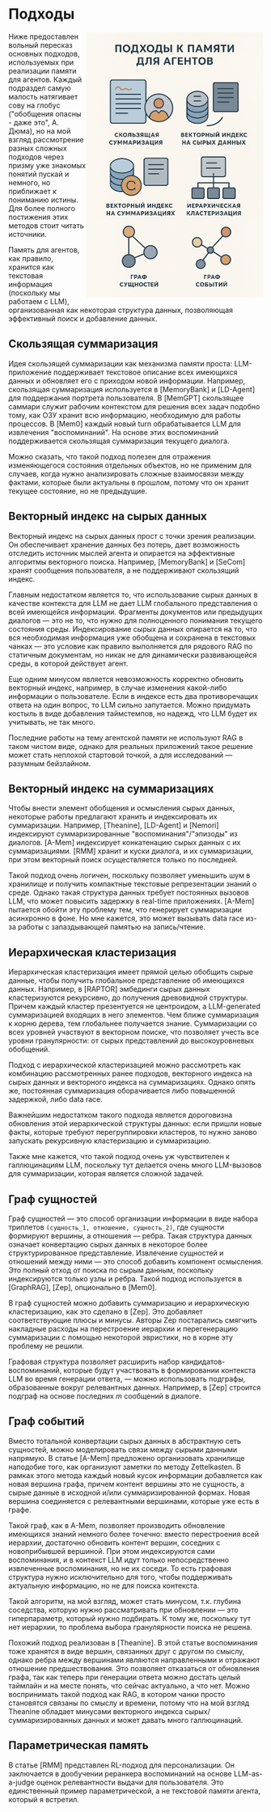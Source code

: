 # Подходы

<img align="right" width="350" src="./pics/approaches.png">

Ниже предоставлен вольный пересказ основных подходов, используемых при реализации памяти для агентов. Каждый подраздел самую малость натягивает сову на глобус ("обобщения опасны - даже это", А. Дюма), но на мой взгляд рассмотрение разных сложных подходов через призму уже знакомых понятий пускай и немного, но приближает к пониманию истины. Для более полного постижения этих методов стоит читать источники.

Память для агентов, как правило, хранится как текстовая информация (поскольку мы работаем с LLM), организованная как некоторая структура данных, позволяющая эффективный поиск и добавление данных. 

## Скользящая суммаризация

Идея скользящей суммаризации как механизма памяти проста: LLM-приложение поддерживает текстовое описание всех имеющихся данных и обновляет его с приходом новой информации. Например, скользящая суммаризация используется в [MemoryBank] и [LD-Agent] для поддержания портрета пользователя. В [MemGPT] скользящее саммари служит рабочим контекстом для решения всех задач подобно тому, как ОЗУ хранит всю информацию, необходимую для работы процессов. В [Mem0] каждый новый turn обрабатывается LLM для извлечения "воспоминаний". На основе этих воспоминаний поддерживается скользящая суммаризация текущего диалога.

Можно сказать, что такой подход полезен для отражения изменяющегося состояния отдельных объектов, но не применим для случаев, когда нужно анализировать сложные взаимосвязи между фактами, которые были актуальны в прошлом, потому что он хранит текущее состояние, но не предыдущие.

## Векторный индекс на сырых данных

Векторный индекс на сырых данных прост с точки зрения реализации. Он обеспечивает хранение данных без потерь, дает возможность отследить источник мыслей агента и опирается на эффективные алгоритмы векторного поиска. Например, [MemoryBank] и [SeCom] хранят сообщения пользователя, а не поддерживают скользящий индекс.

Главным недостатком является то, что использование сырых данных в качестве контекста для LLM не дает LLM глобального представления о всей имеющейся информации. Фрагменты документов или предыдущих диалогов — это не то, что нужно для полноценного понимания текущего состояния среды. Индексирование сырых данных опирается на то, что вся необходимая информация уже обобщена и сохранена в текстовых чанках — это условие как правило выполняется для рядового RAG по статичным документам, но никак не для динамически развивающейся среды, в которой действует агент.

Еще одним минусом является невозможность корректно обновить векторный индекс, например, в случае изменения какой-либо информации о пользователе. Если в индексе есть два противоречащих ответа на один вопрос, то LLM сильно запутается. Можно придумать костыль в виде добавления таймстемпов, но надежд, что LLM будет их учитывать, не так много.

Последние работы на тему агентской памяти не используют RAG в таком чистом виде, однако для реальных приложений такое решение может стать неплохой стартовой точкой, а для исследований — разумным бейзлайном.

## Векторный индекс на суммаризациях

Чтобы внести элемент обобщения и осмысления сырых данных, некоторые работы предлагают хранить и индексировать их суммаризации. Например, [Theanine], [LD-Agent] и [Nemori] индексируют суммаризированные "воспоминания"/"эпизоды" из диалогов. [A-Mem] индексирует конкатенацию сырых данных с их суммаризациями. [RMM] хранит и куски диалога, и их суммаризации, при этом векторный поиск осуществляется только по последней.

Такой подход очень логичен, поскольку позволяет уменьшить шум в хранилище и получить компактные текстовые репрезентации знаний о среде. Однако такая структура данных требует постоянных вызовов LLM, что может повысить задержку в real-time приложениях. [A-Mem] пытается обойти эту проблему тем, что генерирует суммаризации асинхронно в фоне. Но мне кажется, это может вызывать data race из-за работы с запаздывающей памятью на запись/чтение. 

## Иерархическая кластеризация

Иерархическая кластеризация имеет прямой целью обобщить сырые данные, чтобы получить глобальное представление об имеющихся данных. Например, в [RAPTOR] эмбединги сырых данных кластеризуются рекурсивно, до получения древовидной структуры. Причем каждый кластер презентуется не центроидом, а LLM-generated суммаризацией входящих в него элементов. Чем ближе суммаризация к корню дерева, тем глобальнее получается знание. Суммаризации со всех уровней участвуют в векторном поиске, что позволяет учесть все уровни гранулярности: от сырых представлений до высокоуровневых обобщений.

Подход с иерархической кластеризацией можно рассмотреть как комбинацию рассмотренных ранее подходов, векторного индекса на сырых данных и векторного индекса на суммаризациях. Однако опять же, постоянная суммаризация оборачивается либо повышенной задержкой, либо data race.

Важнейшим недостатком такого подхода является дороговизна обновления этой иерархической структуры данных: если пришли новые факты, которые требуют перегруппировки кластеров, то нужно заново запускать рекурсивную кластеризацию и суммаризацию.

Также мне кажется, что такой подход очень уж чувствителен к галлюцинациям LLM, поскольку тут делается очень много LLM-вызовов для суммаризации, которая является сложной задачей.

## Граф сущностей

Граф сущностей — это способ организации информации в виде набора триплетов `(сущность_1, отношение, сущность_2)`, где сущности формируют вершины, а отношения — ребра. Такая структура данных означает конвертацию сырых данных в некоторое более структурированное представление. Извлечение сущностей и отношений между ними — это способ добавить компонент осмысления. Это полный отход от поиска по сырым данным, поскольку индексируются только узлы и ребра. Такой подход используется в [GraphRAG], [Zep], опционально в [Mem0].

В граф сущностей можно добавить суммаризацию и иерархическую кластеризацию, как это сделано в [Zep]. Это добавляет соответствующие плюсы и минусы. Авторы Zep постарались смягчить накладные расходы на перестроение иерархии и перегенерацию суммаризации с помощью некоторой эвристики, но в корне эту проблему не решили.

Графовая структура позволяет расширить набор кандидатов-воспоминаний, которые будут участвовать в формировании контекста LLM во время генерации ответа, — можно использовать подграфы, образованные вокруг релевантных данных. Например, в [Zep] строится подграф на основе последних $m$ сообщений в диалоге.

## Граф событий

Вместо тотальной конвертации сырых данных в абстрактную сеть сущностей, можно моделировать связи между сырыми данными напрямую. В статье [A-Mem] предложено организовать хранилище наподобие того, как организуют заметки по методу Zettelkasten. В рамках этого метода каждый новый кусок информации добавляется как новая вершина графа, причем контент вершины это не сущность, а сырые данные в исходной и/или суммаризированной формах. Новая вершина соединяется с релевантными вершинами, которые уже есть в графе.

Такой граф, как в A-Mem, позволяет производить обновление имеющихся знаний немного более точечно: вместо перестроения всей иерархии, достаточно обновить контент вершин, соседних с новоприбывшей вершиной. При этом индексируются сами воспоминания, и в контекст LLM идут только непосредственно извлеченные воспоминания, но не их соседи. То есть графовая структура нужно исключительно для того, чтобы поддерживать актуальную информацию, но не для поиска контекста.

Такой алгоритм, на мой взгляд, может стать минусом, т.к. глубина соседства, которую нужно рассматривать при обновлении — это гиперпараметр, который нужно подбирать. К тому же, поскольку тут нет иерархии, то проблема выбора гранулярности поиска не решена.

Похожий подход реализован в [Theanine]. В этой статье воспоминания тоже хранятся в виде вершин, связанных друг с другом по смыслу, однако ребра между вершинами являются направленными и отражают отношение предшествования. Это позволяет отказаться от обновления графа, так как теперь при генерации ответа можно достать целый таймлайн и на месте понять, что сейчас актуально, а что нет. Можно воспринимать такой подход как RAG, в котором чанки просто становятся связаны по смыслу и времени, потому что на мой взгляд Theanine обладает минусами векторного индекса сырых/суммаризированных данных и может давать много галлюцинаций.

## Параметрическая память

В статье [RMM] представлен RL-подход для персонализации. Он заключается в дообучении реранкера воспоминаний на основе LLM-as-a-judge оценок релевантности выдачи для пользователя. Это единственный пример параметрической, а не текстовой памяти агента, который я встретил.
